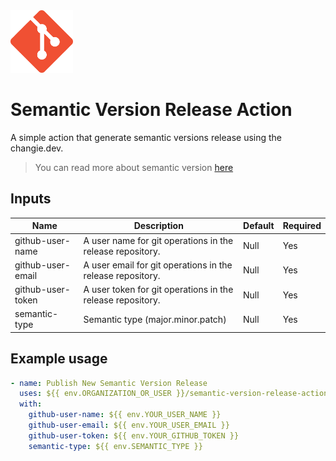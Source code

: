 <img src="assets/git-logo.png" width="100">

# Semantic Version Release Action

A simple action that generate semantic versions release using the changie.dev.
> You can read more about semantic version [here](https://semver.org/)

## Inputs

| Name | Description | Default | Required |
|--- |--- |--- |--- |
| github-user-name | A user name for git operations in the release repository. | Null | Yes |
| github-user-email | A user email for git operations in the release repository. | Null | Yes |
| github-user-token | A user token for git operations in the release repository. | Null | Yes |
| semantic-type | Semantic type (major.minor.patch) | Null | Yes |

## Example usage

```yaml
- name: Publish New Semantic Version Release
  uses: ${{ env.ORGANIZATION_OR_USER }}/semantic-version-release-action@main
  with:
    github-user-name: ${{ env.YOUR_USER_NAME }}
    github-user-email: ${{ env.YOUR_USER_EMAIL }}
    github-user-token: ${{ env.YOUR_GITHUB_TOKEN }}
    semantic-type: ${{ env.SEMANTIC_TYPE }}
```
